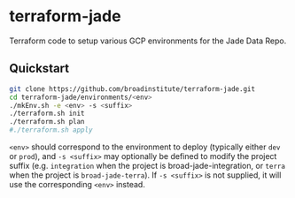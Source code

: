 # terraform-jade

Terraform code to setup various GCP environments for the Jade Data Repo.

## Quickstart

```sh
git clone https://github.com/broadinstitute/terraform-jade.git
cd terraform-jade/environments/<env>
./mkEnv.sh -e <env> -s <suffix>
./terraform.sh init
./terraform.sh plan
#./terraform.sh apply
```

`<env>` should correspond to the environment to deploy (typically either `dev`
or `prod`), and `-s <suffix>` may optionally be defined to modify the project
suffix (e.g. `integration` when the project is broad-jade-integration, or `terra`
when the project is `broad-jade-terra`). If `-s <suffix>` is not supplied, it
will use the corresponding `<env>` instead.
